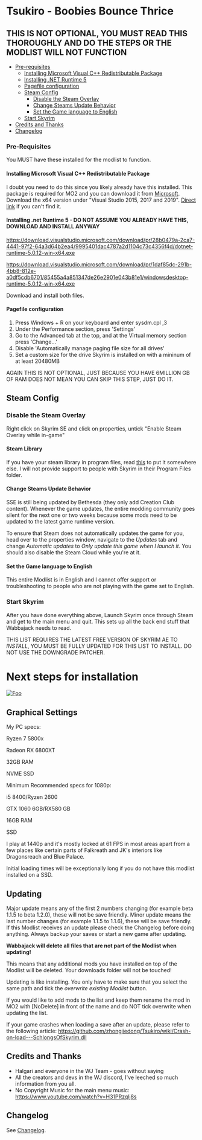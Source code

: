 # Tsukiro - Boobies Bounce Thrice

## THIS IS NOT OPTIONAL, YOU MUST READ THIS THOROUGHLY AND DO THE STEPS OR THE MODLIST WILL NOT FUNCTION

- [Pre-requisites](#pre-requisites)
    - [Installing Microsoft Visual C++ Redistributable Package](#installing-microsoft-visual-c-redistributable-package)
    - [Installing .NET Runtime 5](#installing-net-runtime-5)
    - [Pagefile configuration](#pagefile-configuration)
  - [Steam Config](#steam-config)
    - [Disable the Steam Overlay](#disable-the-steam-overlay)
    - [Change Steams Update Behavior](#change-steams-update-behavior)
    - [Set the Game language to English](#set-the-game-language-to-english)
  - [Start Skyrim](#start-skyrim)
- [Credits and Thanks](#credits-and-thanks)
- [Changelog](#changelog)

### Pre-Requisites

You MUST have these installed for the modlist to function.

#### Installing Microsoft Visual C++ Redistributable Package

I doubt you need to do this since you likely already have this installed. This package is required for MO2 and you can download it from [Microsoft](https://support.microsoft.com/en-us/help/2977003/the-latest-supported-visual-c-downloads). Download the x64 version under "Visual Studio 2015, 2017 and 2019". [Direct link](https://aka.ms/vs/16/release/vc_redist.x64.exe) if you can't find it.

#### Installing .net Runtime 5 - DO NOT ASSUME YOU ALREADY HAVE THIS, DOWNLOAD AND INSTALL ANYWAY

https://download.visualstudio.microsoft.com/download/pr/28b0479a-2ca7-4441-97f2-64a3d64b2ea4/9995401dac4787a2d1104c73c4356f4d/dotnet-runtime-5.0.12-win-x64.exe

https://download.visualstudio.microsoft.com/download/pr/1daf85dc-291b-4bb8-812e-a0df5cdb6701/85455a4a851347de26e2901e043b81e1/windowsdesktop-runtime-5.0.12-win-x64.exe

Download and install both files.

#### Pagefile configuration

1. Press Windows + R on your keyboard and enter sysdm.cpl ,3
2. Under the Performance section, press 'Settings'
3. Go to the Advanced tab at the top, and at the Virtual memory section press 'Change...'
4. Disable 'Automatically manage paging file size for all drives'
5. Set a custom size for the drive Skyrim is installed on with a mininum of at least 20480MB

AGAIN THIS IS NOT OPTIONAL, JUST BECAUSE YOU HAVE 6MILLION GB OF RAM DOES NOT MEAN YOU CAN SKIP THIS STEP, JUST DO IT.

## Steam Config

### Disable the Steam Overlay

Right click on Skyrim SE and click on properties, untick "Enable Steam Overlay while in-game"

#### Steam Library

If you have your steam library in program files, read [this](https://github.com/LostDragonist/steam-library-setup-tool/wiki/Usage-Guide) to put it somewhere else.
I will not provide support to people with Skyrim in their Program Files folder.

#### Change Steams Update Behavior

SSE is still being updated by Bethesda (they only add Creation Club content). Whenever the game updates, the entire modding community goes silent for the next one or two weeks because some mods need to be updated to the latest game runtime version.

To ensure that Steam does not automatically updates the game for you, head over to the properties window, navigate to the _Updates_ tab and change _Automatic updates_ to _Only update this game when I launch it_. You should also disable the Steam Cloud while you're at it.

#### Set the Game language to English

This entire Modlist is in English and I cannot offer support or troubleshooting to people who are not playing with the game set to English.

### Start Skyrim

After you have done everything above, Launch Skyrim once through Steam and get to the main menu and quit. This sets up all the back end stuff that Wabbajack needs to read.

THIS LIST REQUIRES THE LATEST FREE VERSION OF SKYRIM AE TO *INSTALL*, YOU MUST BE FULLY UPDATED FOR THIS LIST TO INSTALL. DO NOT USE THE DOWNGRADE PATCHER.

# Next steps for installation

[![Foo](https://i.imgur.com/042G5it.png)](https://github.com/zhongjiedong/Tsukiro/wiki/1---Full-guide)

## Graphical Settings

My PC specs:

Ryzen 7 5800x

Radeon RX 6800XT

32GB RAM

NVME SSD

Minimum Recommended specs for 1080p:

i5 8400/Ryzen 2600

GTX 1060 6GB/RX580 GB

16GB RAM

SSD

I play at 1440p and it's mostly locked at 61 FPS in most areas apart from a few places like certain parts of Falkreath and JK's interiors like Dragonsreach and Blue Palace.

Initial loading times will be exceptionally long if you do not have this modlist installed on a SSD.

## Updating

Major update means any of the first 2 numbers changing (for example beta 1.1.5 to beta 1.2.0), these will not be save friendly. Minor update means the last number changes (for example 1.1.5 to 1.1.6), these will be save friendly. If this Modlist receives an update please check the Changelog before doing anything. Always backup your saves or start a new game after updating.

**Wabbajack will delete all files that are not part of the Modlist when updating!**

This means that any additional mods you have installed on top of the Modlist will be deleted. Your downloads folder will not be touched!

Updating is like installing. You only have to make sure that you select the same path and tick the _overwrite existing Modlist_ button.

If you would like to add mods to the list and keep them rename the mod in MO2 with [NoDelete] in front of the name and do NOT tick overwrite when updating the list.

If your game crashes when loading a save after an update, please refer to the following article: https://github.com/zhongjiedong/Tsukiro/wiki/Crash-on-load---SchlongsOfSkyrim.dll

## Credits and Thanks

- Halgari and everyone in the WJ Team - goes without saying
- All the creators and devs in the WJ discord, I've leeched so much information from you all.
- No Copyright Music for the main menu music: https://www.youtube.com/watch?v=H31PRzqlj8s

## Changelog

See [Changelog](https://github.com/zhongjiedong/Tsukiro/releases).
